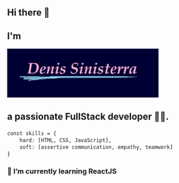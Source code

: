 ## Hi there 👋 

## I'm
<img src="./DS.png" alt="Denis Sinisterra" width="70%">

## a passionate FullStack developer 👨‍💻.

```
const skills = {
    hard: [HTML, CSS, JavaScript],
    soft: [assertive communication, empathy, teamwork]
}
```


### 🌱 I’m currently learning ReactJS

